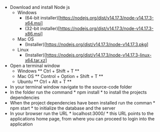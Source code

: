 - Download and install Node js
    - Windows 
        - (64-bit installer)[https://nodejs.org/dist/v14.17.3/node-v14.17.3-x64.msi]
        - (32-bit installer)[https://nodejs.org/dist/v14.17.3/node-v14.17.3-x86.msi]
    - Mac OS
        - (Installer)[https://nodejs.org/dist/v14.17.3/node-v14.17.3.pkg]
    - Linux
        - (Installer)[https://nodejs.org/dist/v14.17.3/node-v14.17.3-linux-x64.tar.xz]
- Open a terminal window
    - Windows ** Ctrl + Shift + T **
    - Mac OS ** Control + Option + Shift + T **
    - Ubuntu ** Ctrl + Alt + T **
- In your terminal window navigate to the source-code folder
- In the folder run the command * npm install * to install the projects dependencies 
- When the project dependencies have been installed run the comman * npm start * to initialize the database and the server 
- In your browser run the URL * localhost:3000/ * this URL points to the applications home page, from where you can proceed to login into the application